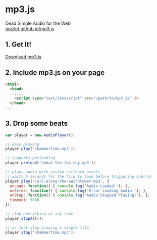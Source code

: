 mp3.js
======
Dead Simple Audio for the Web  
[quizlet.github.io/mp3.js](http://quizlet.github.io/mp3.js)

## 1. Get It!

<a href="https://raw.github.com/quizlet/mp3.js/master/mp3.js" class="button" target="_blank">Download mp3.js</a>

## 2. Include mp3.js on your page

```html
<html>
  <head>
    ...
    <script type="text/javascript" src="/path/to/mp3.js" />
  </head>
...
```

## 3. Drop some beats

```javascript
var player = new AudioPlayer();

// easy playing
player.play('/hammertime.mp3');

// supports preloading
player.preload('/what-the-fox-say.mp3');

// plays audio with custom callback events
// waits 5 seconds for the file to load before triggering onError
player.play('/all-along-the-watchtower.mp3', {
  onLoad: function() { console.log('Audio Loaded!'); },
  onError: function() { console.log('Error Loading Audio!'); },
  onStop: function() { console.log('Audio Stopped Playing!'); },
  timeout: 5000
});

// stop everything at any time
player.stopAll();

// or just stop playing a single file
player.stop('/hammertime.mp3');
```
